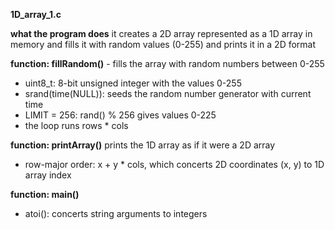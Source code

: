 **1D_array_1.c**

**what the program does**
it creates a 2D array represented as a 1D array in memory and fills it with random values (0-255) and prints it in a 2D format

**function: fillRandom()** - fills the array with random numbers between 0-255
- uint8_t: 8-bit unsigned integer with the values 0-255
- srand(time(NULL)): seeds the random number generator with current time
- LIMIT = 256: rand() % 256 gives values 0-225
- the loop runs rows * cols 

**function: printArray()** prints the 1D array as if it were a 2D array
- row-major order: x + y * cols, which concerts 2D coordinates (x, y) to 1D array index

**function: main()** 
- atoi(): concerts string arguments to integers